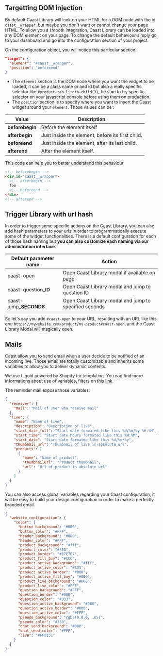 ## Targetting DOM injection

By default Caast Library will look on your HTML for a DOM node with the id `caast__wrapper`, but maybe you don't want or cannot change your page HTML. To allow you a smooth integration, Caast Library can be loaded into any DOM element on your page. To change the default behaviour simply go to your dashboard and go into the configuration section of your project.

On the configuration object, you will notice this particular section:

```json
"target": {
  "element": "#caast__wrapper",
  "position": "beforeend"
}
```

- The `element` section is the DOM node where you want the widget to be loaded, it can be a class name or and id but also a really specific selector like `#product-tab li:nth-child(3)`, be sure to try specific selector on your javascript console before using them on production.
- The `position` section is to specify where you want to insert the Caast widget around your `element`. Those values can be :

| Value           | Description                                      |
| --------------- | ------------------------------------------------ |
| **beforebegin** | Before the element itself                        |
| **afterbegin**  | Just inside the element, before its first child. |
| **beforeend**   | Just inside the element, after its last child.   |
| **afterend**    | After the element itself.                        |

This code can help you to better understand this behaviour

```html
<!-- beforebegin -->
<div id="caast__wrapper">
  <!-- afterbegin -->
  foo
  <!-- beforeend -->
</div>
<!-- afterend -->
```

## Trigger Library with url hash

In order to trigger some specific actions on the Caast Library, you can also add hash parameters to your urls in order to programmatically execute some of the widget functionalities. There is a default configuration for each of those hash naming but **you can also customize each naming via our administration interface**.

| Default parameter name  | Action                                                 |
| ----------------------- | ------------------------------------------------------ |
| caast-open              | Open Caast Library modal if available on page          |
| caast-question\_**ID**  | Open Caast Library modal and jump to question ID       |
| caast-jump\_**SECONDS** | Open Caast Library modal and jump to specified seconds |

So let's say you add `#caast-open` to your URL, resulting with an URL like this one `https://mywebsite.com/product/my-product#caast-open`, and the Caast Library Modal will magically open.

## Mails

Caast allow you to send email when a user decide to be notified of an incoming live. Those email are totally customizable and inherits some variables to allow you to deliver dynamic contents.

We use Liquid powered by Shopify for templating. You can find more informations about use of variables, filters on this [link](https://github.com/Shopify/liquid/wiki/Liquid-for-Designers).

The reminder mail expose those variables:

```json
{
  "receiver": {
    "mail": "Mail of user who receive mail"
  },
  "live": {
    "name": "Name of live",
    "description": "Description of live",
    "start_date_full": "Start date formated like this %d/%m/%y %H:%M",
    "start_time": "Start date hours formated like this %H:%M",
    "start_date": "Start date formated like this %d/%m/%y",
    "thumbnail_url": "Thumbnail of live in absolute url",
    "products": [
      {
        "name": "Name of product",
        "thumbnailUrl": "Product thumbnail",
        "url": "Url of product in absolute url"
      }
    ]
  }
}
```

You can also access global variables regarding your Caast configuration, it will be easy to build your design configuration in order to make a perfectly branded email.

```json
{
  "website_configuration": {
    "color": {
      "button_background": "#000",
      "button_color": "#FFF",
      "header_background": "#000",
      "header_color": "#FFF",
      "product_background": "#fff",
      "product_color": "#333",
      "product_border": "#E7E7E7",
      "product_fill_buy": "#CCC",
      "product_active_background": "#fff",
      "product_active_color": "#333",
      "product_active_border": "#000",
      "product_active_fill_buy": "#000",
      "product_live_background": "#000",
      "product_live_color": "#FFF",
      "question_background": "#FFF",
      "question_border": "#000",
      "question_color": "#333",
      "question_active_background": "#000",
      "question_active_border": "#000",
      "question_active_color": "#FFF",
      "pseudo_background": "rgba(0,0,0, .05)",
      "pseudo_color": "#333",
      "chat_send_background": "#000",
      "chat_send_color": "#FFF",
      "live": "#FF015C"
    }
  }
}
```
